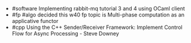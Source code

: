 - #software Implementing rabbit-mq tutorial 3 and 4 using OCaml client
- #fp #algo decided this w40 fp topic is Multi-phase computation as an applicative functor
- #cpp Using the C++ Sender/Receiver Framework: Implement Control Flow for Async Processing - Steve Downey